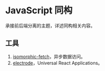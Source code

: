 # JavaScript 同构

承接前后端分离的主题，详述同构相关内容。

## 工具

1. [isomorphic-fetch](https://github.com/matthew-andrews/isomorphic-fetch)，异步数据访问。
2. [electrode](https://github.com/electrode-io/electrode)，Universal React Applications。
